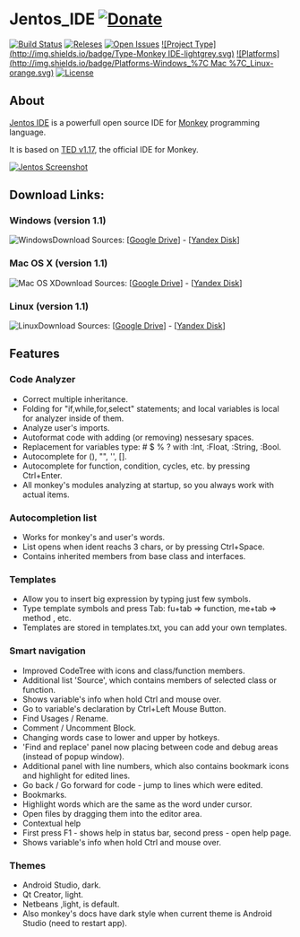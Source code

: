 Jentos_IDE [![Donate](https://www.paypalobjects.com/en_US/i/btn/btn_donate_SM.gif)](https://www.paypal.com/cgi-bin/webscr?cmd=_s-xclick&hosted_button_id=RGCTKTP8H3CNE)
==========
[![Build Status](https://travis-ci.org/engor/Jentos_IDE.svg?branch=master)](https://travis-ci.org/engor/Jentos_IDE)
[![Releses](http://img.shields.io/github/release/engor/Jentos_IDE.svg)](http://www.monkey-x.com/Community/posts.php?topic=8288)
[![Open Issues](http://img.shields.io/github/issues/engor/Jentos_IDE.svg)](https://github.com/engor/Jentos_IDE/issues)
[![Project Type](http://img.shields.io/badge/Type-Monkey IDE-lightgrey.svg)](http://www.monkey-x.com) [![Platforms](http://img.shields.io/badge/Platforms-Windows_%7C Mac %7C_Linux-orange.svg)](http://fingerdev.com/apps/jentos/) [![License](http://img.shields.io/badge/License-GPL-ff69b4.svg)](http://www.gnu.org/licenses/)

## About
[Jentos IDE](http://fingerdev.com/apps/jentos/) is a powerfull open source IDE for [Monkey](http://www.monkey-x.com) programming language.

It is based on [TED v1.17](http://www.monkey-x.com/Monkey/ted.php), the official IDE for Monkey.

[![Jentos Screenshot](http://fingerdev.com/apps/jentos/qt.png)](http://fingerdev.com/apps/jentos/)

## Download Links:
### Windows (version 1.1)
![Windows](http://fingerdev.com/img_targets/windows.png)Download Sources: [[Google Drive](https://drive.google.com/uc?id=0Bx2zoIlA6GzKQmM4cTcteGxTQzg)] - [[Yandex Disk](https://yadi.sk/d/92ucsHehUAw3Q)]
### Mac OS X (version 1.1)
![Mac OS X](http://fingerdev.com/img_targets/mac.png)Download Sources: [[Google Drive](https://drive.google.com/uc?id=0Bx2zoIlA6GzKV0RwblRnVURWVDQ)] - [[Yandex Disk](https://yadi.sk/d/PyOHi9LGUGr7P)]
### Linux (version 1.1)
![Linux](http://fingerdev.com/img_targets/linux.png)Download Sources: [[Google Drive](https://drive.google.com/uc?id=0Bx2zoIlA6GzKR1JKc0Jpbmpfb0k)] - [[Yandex Disk](https://yadi.sk/d/UokJw-WMWNm5g)]

## Features
### Code Analyzer
* Correct multiple inheritance.
* Folding for "if,while,for,select" statements; and local variables is local for analyzer inside of them.
* Analyze user's imports.
* Autoformat code with adding (or removing) nessesary spaces.
* Replacement for variables type: # $ % ? with :Int, :Float, :String, :Bool.
* Autocomplete for (), "", '', [].
* Autocomplete for function, condition, cycles, etc. by pressing Ctrl+Enter.
* All monkey's modules analyzing at startup, so you always work with actual items.

### Autocompletion list
* Works for monkey's and user's words.
* List opens when ident reachs 3 chars, or by pressing Ctrl+Space.
* Contains inherited members from base class and interfaces.

### Templates
* Allow you to insert big expression by typing just few symbols.
* Type template symbols and press Tab: fu+tab => function, me+tab => method , etc.
* Templates are stored in templates.txt, you can add your own templates.

### Smart navigation
* Improved CodeTree with icons and class/function members.
* Additional list 'Source', which contains members of selected class or function.
* Shows variable's info when hold Ctrl and mouse over.
* Go to variable's declaration by Ctrl+Left Mouse Button.
* Find Usages / Rename.
* Comment / Uncomment Block.
* Changing words case to lower and upper by hotkeys.
* 'Find and replace' panel now placing between code and debug areas (instead of popup window).
* Additional panel with line numbers, which also contains bookmark icons and highlight for edited lines.
* Go back / Go forward for code - jump to lines which were edited.
* Bookmarks.
* Highlight words which are the same as the word under cursor.
* Open files by dragging them into the editor area.
* Contextual help
* First press F1 - shows help in status bar, second press - open help page.
* Shows variable's info when hold Ctrl and mouse over.

### Themes
* Android Studio, dark.
* Qt Creator, light.
* Netbeans ,light, is default.
* Also monkey's docs have dark style when current theme is Android Studio (need to restart app).
